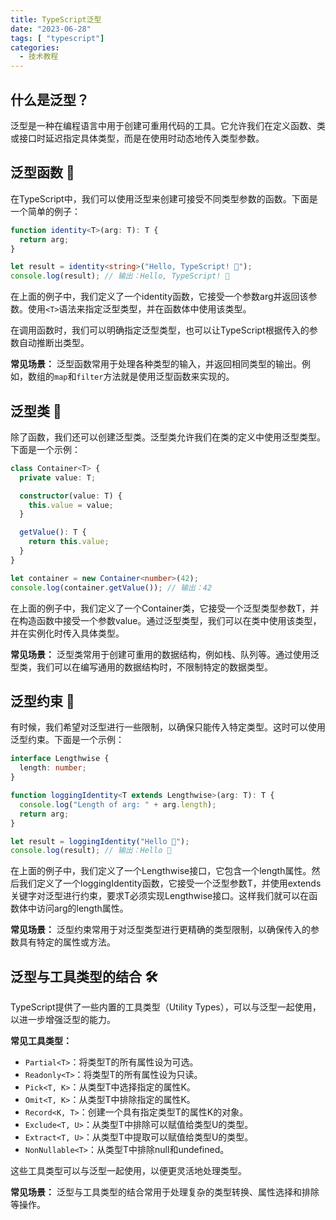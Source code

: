 ```yaml
---
title: TypeScript泛型
date: "2023-06-28"
tags: [ "typescript"]
categories:
  - 技术教程
---
```



## 什么是泛型？ 

泛型是一种在编程语言中用于创建可重用代码的工具。它允许我们在定义函数、类或接口时延迟指定具体类型，而是在使用时动态地传入类型参数。

## 泛型函数 📝

在TypeScript中，我们可以使用泛型来创建可接受不同类型参数的函数。下面是一个简单的例子：

```typescript
function identity<T>(arg: T): T {
  return arg;
}

let result = identity<string>("Hello, TypeScript! 🚀");
console.log(result); // 输出：Hello, TypeScript! 🚀
```

在上面的例子中，我们定义了一个identity函数，它接受一个参数arg并返回该参数。使用`<T>`语法来指定泛型类型，并在函数体中使用该类型。

在调用函数时，我们可以明确指定泛型类型，也可以让TypeScript根据传入的参数自动推断出类型。

**常见场景：** 泛型函数常用于处理各种类型的输入，并返回相同类型的输出。例如，数组的`map`和`filter`方法就是使用泛型函数来实现的。

## 泛型类 🏢

除了函数，我们还可以创建泛型类。泛型类允许我们在类的定义中使用泛型类型。下面是一个示例：

```typescript
class Container<T> {
  private value: T;

  constructor(value: T) {
    this.value = value;
  }

  getValue(): T {
    return this.value;
  }
}

let container = new Container<number>(42);
console.log(container.getValue()); // 输出：42
```

在上面的例子中，我们定义了一个Container类，它接受一个泛型类型参数T，并在构造函数中接受一个参数value。通过泛型类型，我们可以在类中使用该类型，并在实例化时传入具体类型。

**常见场景：** 泛型类常用于创建可重用的数据结构，例如栈、队列等。通过使用泛型类，我们可以在编写通用的数据结构时，不限制特定的数据类型。

## 泛型约束 🚧

有时候，我们希望对泛型进行一些限制，以确保只能传入特定类型。这时可以使用泛型约束。下面是一个示例：

```typescript
interface Lengthwise {
  length: number;
}

function loggingIdentity<T extends Lengthwise>(arg: T): T {
  console.log("Length of arg: " + arg.length);
  return arg;
}

let result = loggingIdentity("Hello 👋");
console.log(result); // 输出：Hello 👋
```

在上面的例子中，我们定义了一个Lengthwise接口，它包含一个length属性。然后我们定义了一个loggingIdentity函数，它接受一个泛型参数T，并使用extends关键字对泛型进行约束，要求T必须实现Lengthwise接口。这样我们就可以在函数体中访问arg的length属性。

**常见场景：** 泛型约束常用于对泛型类型进行更精确的类型限制，以确保传入的参数具有特定的属性或方法。

## 泛型与工具类型的结合 🛠️

TypeScript提供了一些内置的工具类型（Utility Types），可以与泛型一起使用，以进一步增强泛型的能力。

**常见工具类型：**

- `Partial<T>`：将类型T的所有属性设为可选。
- `Readonly<T>`：将类型T的所有属性设为只读。
- `Pick<T, K>`：从类型T中选择指定的属性K。
- `Omit<T, K>`：从类型T中排除指定的属性K。
- `Record<K, T>`：创建一个具有指定类型T的属性K的对象。
- `Exclude<T, U>`：从类型T中排除可以赋值给类型U的类型。
- `Extract<T, U>`：从类型T中提取可以赋值给类型U的类型。
- `NonNullable<T>`：从类型T中排除null和undefined。

这些工具类型可以与泛型一起使用，以便更灵活地处理类型。

**常见场景：** 泛型与工具类型的结合常用于处理复杂的类型转换、属性选择和排除等操作。